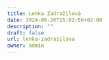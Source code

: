 ```yaml
---
title: Lenka Zadražilová
date: 2024-06-26T15:02:56+02:00
description: ""
draft: false
url: lenka-zadrazilova
owner: admin
---
```


<!-- SECTION BREAK -->
